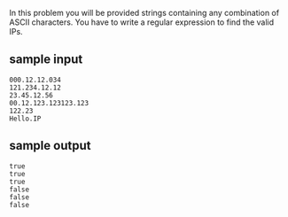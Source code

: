 In this problem you will be provided strings containing any combination of ASCII characters. You have to write a regular expression to find the valid IPs.

## sample input
```
000.12.12.034
121.234.12.12
23.45.12.56
00.12.123.123123.123
122.23
Hello.IP
```

## sample output
``` 
true
true
true
false
false
false
```
